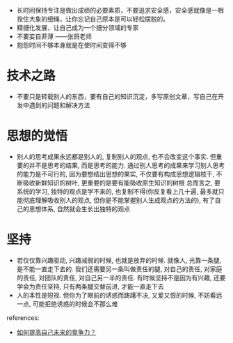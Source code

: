 - 长时间保持专注是做出成绩的必要素质，不要追求安全感，安全感就像是一根拴住大象的细绳，让你忘记自己原本是可以轻松摆脱的。
- 精细化发展，让自己成为一个细分领域的专家
- 不要妄自菲薄 ——张鸽老师
- 抱怨时间不够本身就是在使时间变得不够

# 技术之路
- 不要只是转载别人的东西，要有自己的知识沉淀，多写原创文章，写自己在开发中遇到的问题和解决方法

# 思想的觉悟
- 别人的思考成果永远都是别人的, 复制别人的观点, 也不会改变这个事实. 但重要的并不是思考的结果, 而是思考的能力. 通过别人思考的成果来学习别人思考的能力是不可行的,
因为要想结出思想的果实, 不仅要有构成思想逻辑枝干, 不断吸收新鲜知识的树叶, 更重要的是要有能吸收原生知识的树根
总而言之, 要系统的学习, 独特的观点是学不来的, 也复制不得(你反复看上几十遍, 最多就只能彻底理解吸收别人的观点, 但你是不能掌握别人生成观点的方法的), 有了自己的思想体系, 自然就会生长出独特的观点

# 坚持
- 若仅仅靠兴趣驱动, 兴趣减弱的时候, 也就是放弃的时候. 就像人, 光靠一条腿, 是不能一直走下去的. 我们还需要另一条叫做责任的腿, 对自己的责任, 对家庭的责任, 对团队的责任, 对自己另一半的责任. 有时候坚持不是因为有兴趣, 还要学会为责任坚持, 只有两条腿交替前进, 才能一直走下去
- 人的本性是短视. 但你为了眼前的诱惑而踌躇不决, 又爱又恨的时候, 不妨看远一点, 可能拒绝诱惑的时候会不那么难

references:
- [如何提高自己未来的竞争力？](https://www.zhihu.com/question/302477829/answer/532556109)
